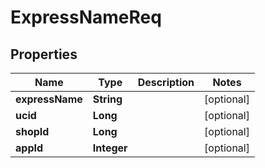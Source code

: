 

# ExpressNameReq


## Properties

Name | Type | Description | Notes
------------ | ------------- | ------------- | -------------
**expressName** | **String** |  |  [optional]
**ucid** | **Long** |  |  [optional]
**shopId** | **Long** |  |  [optional]
**appId** | **Integer** |  |  [optional]




